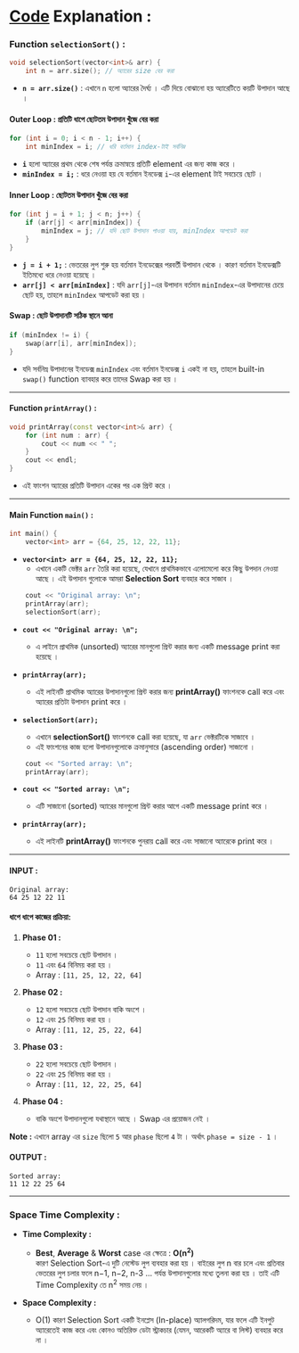 # **[Code](https://github.com/rudra-404/DSA/blob/main/Sorting/Selection%20Sort/selection_sort.cpp) Explanation :**

### **Function `selectionSort()` :**
```cpp
void selectionSort(vector<int>& arr) {
    int n = arr.size(); // অ্যারের size বের করা
```
- **`n = arr.size()`** : এখানে `n` হলো অ্যারের দৈর্ঘ্য । এটি দিয়ে বোঝানো হয় অ্যারেটিতে কয়টি উপাদান আছে ।

#### **Outer Loop : প্রতিটি ধাপে ছোটতম উপাদান খুঁজে বের করা**
```cpp
for (int i = 0; i < n - 1; i++) {
    int minIndex = i; // ধরি বর্তমান index-টাই সর্বনিম্ন
```
- **`i`** হলো অ্যারের প্রথম থেকে শেষ পর্যন্ত ক্রমান্বয়ে প্রতিটি element এর জন্য কাজ করে ।
- **`minIndex = i;`** : ধরে নেওয়া হয় যে বর্তমান ইনডেক্স `i`-এর element টাই সবচেয়ে ছোট ।

#### **Inner Loop : ছোটতম উপাদান খুঁজে বের করা**
```cpp
for (int j = i + 1; j < n; j++) {
    if (arr[j] < arr[minIndex]) {
        minIndex = j; // যদি ছোট উপাদান পাওয়া যায়, minIndex আপডেট করা
    }
}
```
- **`j = i + 1;`** : ভেতরের লুপ শুরু হয় বর্তমান ইনডেক্সের পরবর্তী উপাদান থেকে । কারণ বর্তমান ইনডেক্সটি ইতিমধ্যে ধরে নেওয়া হয়েছে ।
- **`arr[j] < arr[minIndex]`** : যদি `arr[j]`-এর উপাদান বর্তমান `minIndex`-এর উপাদানের চেয়ে ছোট হয়, তাহলে `minIndex` আপডেট করা হয় ।

#### **Swap : ছোট উপাদানটি সঠিক স্থানে আনা**
```cpp
if (minIndex != i) {
    swap(arr[i], arr[minIndex]);
}
```
- যদি সর্বনিম্ন উপাদানের ইনডেক্স `minIndex` এবং বর্তমান ইনডেক্স `i` একই না হয়, তাহলে built-in `swap()` function ব্যাবহার করে তাদের Swap করা হয় ।

---

#### **Function `printArray()` :**
```cpp
void printArray(const vector<int>& arr) {
    for (int num : arr) {
        cout << num << " ";
    }
    cout << endl;
}
```
- এই ফাংশন অ্যারের প্রতিটি উপাদান একের পর এক প্রিন্ট করে ।

---

#### **Main Function `main()` :**

```cpp
int main() {
    vector<int> arr = {64, 25, 12, 22, 11};
```

- **`vector<int> arr = {64, 25, 12, 22, 11};`**  
  - এখানে একটি ভেক্টর `arr` তৈরি করা হয়েছে, যেখানে প্রাথমিকভাবে এলোমেলো করে কিছু উপদান নেওয়া আছে । এই উপাদান গুলোকে আমরা **Selection Sort** ব্যবহার করে সাজাব ।

```cpp
    cout << "Original array: \n";
    printArray(arr);
    selectionSort(arr);
```

- **`cout << "Original array: \n";`**  
  - এ লাইনে প্রাথমিক (unsorted) অ্যারের মানগুলো প্রিন্ট করার জন্য একটি message print করা হয়েছে ।  

- **`printArray(arr);`**  
  - এই লাইনটি প্রাথমিক অ্যারের উপাদানগুলো প্রিন্ট করার জন্য **printArray()** ফাংশনকে call করে এবং অ্যারের প্রতিটা উপাদান print করে ।

- **`selectionSort(arr);`**  
  - এখানে **selectionSort()** ফাংশনকে call করা হয়েছে, যা `arr` ভেক্টরটিকে সাজাবে ।  
  - এই ফাংশনের কাজ হলো উপাদানগুলোকে ক্রমানুসারে (ascending order) সাজানো ।

```cpp
    cout << "Sorted array: \n";
    printArray(arr);
```

- **`cout << "Sorted array: \n";`**  
  - এটি সাজানো (sorted) অ্যারের মানগুলো প্রিন্ট করার আগে একটি message print করে ।  

- **`printArray(arr);`**  
  - এই লাইনটি **printArray()** ফাংশনকে পুনরায় call করে এবং সাজানো অ্যারেকে print করে ।

---

#### INPUT :
```
Original array: 
64 25 12 22 11
```

#### ধাপে ধাপে কাজের প্রক্রিয়া:
1. **Phase 01 :**
   - `11` হলো সবচেয়ে ছোট উপাদান ।
   - `11` এবং `64` বিনিময় করা হয় ।
   - Array : `[11, 25, 12, 22, 64]`

2. **Phase 02 :**
   - `12` হলো সবচেয়ে ছোট উপাদান বাকি অংশে ।
   - `12` এবং `25` বিনিময় করা হয় ।
   - Array : `[11, 12, 25, 22, 64]`

3. **Phase 03 :**
   - `22` হলো সবচেয়ে ছোট উপাদান ।
   - `22` এবং `25` বিনিময় করা হয় ।
   - Array : `[11, 12, 22, 25, 64]`

4. **Phase 04 :**
   - বাকি অংশে উপাদানগুলো যথাস্থানে আছে । Swap এর প্রয়োজন নেই ।

**Note :** এখানে array এর `size` ছিলো `5` আর `phase` ছিলো `4` টা । অর্থাৎ `phase = size - 1` ।

#### OUTPUT :
```
Sorted array: 
11 12 22 25 64
```

---

### **Space Time Complexity :**

- **Time Complexity :**  
  - **Best**, **Average** & **Worst** case এর ক্ষেত্রে : **O(n<sup>2</sup>)**  
    কারণ Selection Sort-এ দুটি নেস্টেড লুপ ব্যবহার করা হয় । বাইরের লুপ n বার চলে এবং প্রতিবার ভেতরের লুপ চলার ফলে n−1, n−2, n-3 ... পর্যন্ত উপাদানগুলোর মধ্যে তুলনা করা হয় । তাই এটি Time Complexity তে n<sup>2</sup> সময় নেয় ।
  
- **Space Complexity :**  
  - O(1) কারণ Selection Sort একটি ইনপ্লেস (In-place) অ্যালগরিদম, যার ফলে এটি ইনপুট অ্যারেতেই কাজ করে এবং কোনও অতিরিক্ত ডেটা স্ট্রাকচার (যেমন, আরেকটি অ্যারে বা লিস্ট) ব্যবহার করে না ।